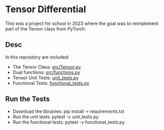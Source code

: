 # Tensor Differential

This was a project for school in 2023 where the goal was to reimplement part of the Tensor class from PyTorch.

## Desc

In this repository are included:
  - The Tensor Class: [src/Tensor.py](src/Tensor.py)
  - Dual functions: [src/functions.py](src/functions.py)
  - Tensor Unit Tests: [unit_tests.py](unit_tests.py)
  - Functional Tests: [functional_tests.py](functional_tests.py)

## Run the Tests

- Download the librairies: pip install -r requirements.txt
- Run the unit tests: pytest -v unit_tests.py
- Run the functional tests: pytest -v functional_tests.py
